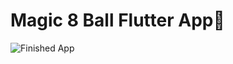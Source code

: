 # Magic 8 Ball Flutter App🎱

![Finished App](https://github.com/londonappbrewery/Images/blob/master/8-ball-flutter-gif.gif)
